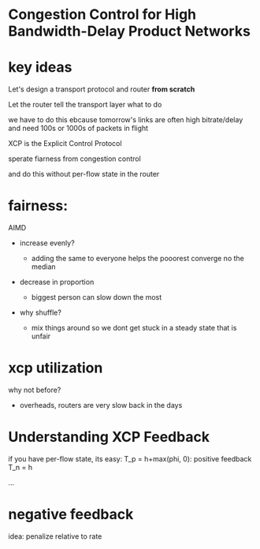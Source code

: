 # Congestion Control for High Bandwidth-Delay Product Networks

# key ideas

Let's design a transport protocol and router **from scratch**

Let the router tell the transport layer what to do

we have to do this ebcause tomorrow's links are often high bitrate/delay and need 100s or 1000s of packets in flight

XCP is the Explicit Control Protocol

sperate fiarness from congestion control

and do this without per-flow state in the router

# fairness:

AIMD
* increase evenly?
    * adding the same to everyone helps the pooorest converge no the median

* decrease in proportion
    * biggest person can slow down the most

* why shuffle?
    * mix things around so we dont get stuck in a steady state that is unfair

# xcp utilization

why not before?
* overheads, routers are very slow back in the days



# Understanding XCP Feedback

if you have per-flow state, its easy:
T_p = h+max(phi, 0): positive feedback
T_n = h

...

# negative feedback

idea:  penalize relative to rate




